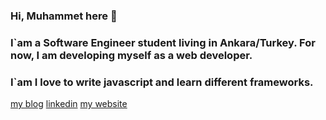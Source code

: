 ### Hi, Muhammet here 👋

<!--
**cokyaman65/cokyaman65** is a ✨ _special_ ✨ repository because its `README.md` (this file) appears on your GitHub profile.

Here are some ideas to get you started:

- 🔭 I’m currently working on ...
- 🌱 I’m currently learning ...
- 👯 I’m looking to collaborate on ...
- 🤔 I’m looking for help with ...
- 💬 Ask me about ...
- 📫 How to reach me: ...
- 😄 Pronouns: ...
- ⚡ Fun fact: ...
-->
### I`am a Software Engineer student living in Ankara/Turkey. For now, I am developing myself as a web developer.
### I`am I love to write javascript and learn different frameworks.

[my blog](https://medium.com/@cokyamanmuhammet)
[linkedin](https://www.linkedin.com/in/muhammet-%C3%A7okyaman-ba9591197/)
[my website](muhammetcokyaman.com)
